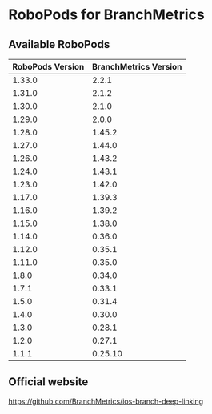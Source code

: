 # RoboPods for BranchMetrics

## Available RoboPods

| RoboPods Version | BranchMetrics Version |
|------------------|-----------------------|
| 1.33.0           | 2.2.1                 |
| 1.31.0           | 2.1.2                 |
| 1.30.0           | 2.1.0                 |
| 1.29.0           | 2.0.0                 |
| 1.28.0           | 1.45.2                |
| 1.27.0           | 1.44.0                |
| 1.26.0           | 1.43.2                |
| 1.24.0           | 1.43.1                |
| 1.23.0           | 1.42.0                |
| 1.17.0           | 1.39.3                |
| 1.16.0           | 1.39.2                |
| 1.15.0           | 1.38.0                |
| 1.14.0           | 0.36.0                |
| 1.12.0           | 0.35.1                |
| 1.11.0           | 0.35.0                |
| 1.8.0            | 0.34.0                |
| 1.7.1            | 0.33.1                |
| 1.5.0            | 0.31.4                |
| 1.4.0            | 0.30.0                |
| 1.3.0            | 0.28.1                |
| 1.2.0            | 0.27.1                |
| 1.1.1            | 0.25.10               |

## Official website

https://github.com/BranchMetrics/ios-branch-deep-linking

